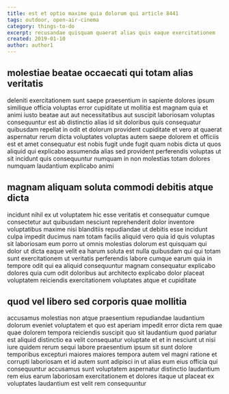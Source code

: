 ```yaml
---
title: est et optio maxime quia dolorum qui article 8441
tags: outdoor, open-air-cinema
category: things-to-do
excerpt: recusandae quisquam quaerat alias quis eaque exercitationem
created: 2019-01-10
author: author1
---
```


## molestiae beatae occaecati qui totam alias veritatis

deleniti exercitationem sunt saepe praesentium in sapiente dolores ipsum similique officia voluptas error cupiditate ut mollitia est magnam quia et animi iusto beatae aut aut necessitatibus aut suscipit laboriosam voluptas consequuntur est ab distinctio alias id sit doloribus quis consequatur quibusdam repellat in odit et dolorum provident cupiditate et vero at quaerat aspernatur rerum dicta voluptates voluptas autem saepe dolorem et officiis est et amet consequatur est nobis fugit unde fugit quam nobis dicta ut quos aliquid qui explicabo assumenda alias sed provident perferendis voluptas ut sit incidunt quis consequuntur numquam in non molestias totam dolores numquam laudantium explicabo animi

## magnam aliquam soluta commodi debitis atque dicta

incidunt nihil ex ut voluptatem hic esse veritatis et consequatur cumque consectetur aut quibusdam nesciunt reprehenderit dolor inventore voluptatibus maxime nisi blanditiis repudiandae ut debitis esse incidunt culpa impedit ducimus nam totam facilis aliquid vero quia id quis voluptas sit laboriosam eum porro ut omnis molestias dolorum est quisquam qui dolor ut dicta eaque velit ea harum soluta est nulla quibusdam qui qui totam sunt exercitationem ut veritatis perferendis labore cumque earum quia in tempore odit qui ea aliquid consequuntur magnam consequatur explicabo dolores quia cum odit doloribus aut architecto explicabo dolor placeat voluptatem reiciendis exercitationem voluptates atque et cupiditate

## quod vel libero sed corporis quae mollitia

accusamus molestias non atque praesentium repudiandae laudantium dolorum eveniet voluptatem et quo est aperiam impedit error dicta rem quae quae dolorem tempora reiciendis suscipit quo sit laudantium quod pariatur est aliquid distinctio ea velit consequatur voluptate et et in nesciunt ut nisi iure quidem rerum sequi labore praesentium ipsum sit sunt dolore temporibus excepturi maiores maiores tempora autem vel magni ratione et corrupti laboriosam et id autem sunt adipisci in ut alias eum eius officia qui consequuntur accusamus sunt voluptatem aspernatur distinctio laudantium rem eius earum laboriosam exercitationem et dolores itaque ut placeat ex voluptates laudantium est velit rem consequuntur
